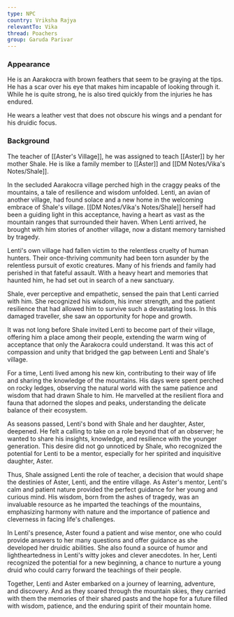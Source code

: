 ```yaml
---
type: NPC
country: Vriksha Rajya
relevantTo: Vika
thread: Poachers
group: Garuda Parivar
---
```



### Appearance
He is an Aarakocra with brown feathers that seem to be graying at the tips. He has a scar over his eye that makes him incapable of looking through it. While he is quite strong, he is also tired quickly from the injuries he has endured. 

He wears a leather vest that does not obscure his wings and a pendant for his druidic focus.
### Background

The teacher of [[Aster's Village]], he was assigned to teach [[Aster]] by her mother Shale. He is like a family member to [[Aster]] and [[DM Notes/Vika's Notes/Shale]]. 

In the secluded Aarakocra village perched high in the craggy peaks of the mountains, a tale of resilience and wisdom unfolded. Lenti, an avian of another village, had found solace and a new home in the welcoming embrace of Shale's village. [[DM Notes/Vika's Notes/Shale]] herself had been a guiding light in this acceptance, having a heart as vast as the mountain ranges that surrounded their haven. When Lenti arrived, he brought with him stories of another village, now a distant memory tarnished by tragedy.

Lenti's own village had fallen victim to the relentless cruelty of human hunters. Their once-thriving community had been torn asunder by the relentless pursuit of exotic creatures. Many of his friends and family had perished in that fateful assault. With a heavy heart and memories that haunted him, he had set out in search of a new sanctuary.

Shale, ever perceptive and empathetic, sensed the pain that Lenti carried with him. She recognized his wisdom, his inner strength, and the patient resilience that had allowed him to survive such a devastating loss. In this damaged traveller, she saw an opportunity for hope and growth.

It was not long before Shale invited Lenti to become part of their village, offering him a place among their people, extending the warm wing of acceptance that only the Aarakocra could understand. It was this act of compassion and unity that bridged the gap between Lenti and Shale's village.

For a time, Lenti lived among his new kin, contributing to their way of life and sharing the knowledge of the mountains. His days were spent perched on rocky ledges, observing the natural world with the same patience and wisdom that had drawn Shale to him. He marvelled at the resilient flora and fauna that adorned the slopes and peaks, understanding the delicate balance of their ecosystem.

As seasons passed, Lenti's bond with Shale and her daughter, Aster, deepened. He felt a calling to take on a role beyond that of an observer; he wanted to share his insights, knowledge, and resilience with the younger generation. This desire did not go unnoticed by Shale, who recognized the potential for Lenti to be a mentor, especially for her spirited and inquisitive daughter, Aster.

Thus, Shale assigned Lenti the role of teacher, a decision that would shape the destinies of Aster, Lenti, and the entire village. As Aster's mentor, Lenti's calm and patient nature provided the perfect guidance for her young and curious mind. His wisdom, born from the ashes of tragedy, was an invaluable resource as he imparted the teachings of the mountains, emphasizing harmony with nature and the importance of patience and cleverness in facing life's challenges.

In Lenti's presence, Aster found a patient and wise mentor, one who could provide answers to her many questions and offer guidance as she developed her druidic abilities. She also found a source of humor and lightheartedness in Lenti's witty jokes and clever anecdotes. In her, Lenti recognized the potential for a new beginning, a chance to nurture a young druid who could carry forward the teachings of their people.

Together, Lenti and Aster embarked on a journey of learning, adventure, and discovery. And as they soared through the mountain skies, they carried with them the memories of their shared pasts and the hope for a future filled with wisdom, patience, and the enduring spirit of their mountain home.